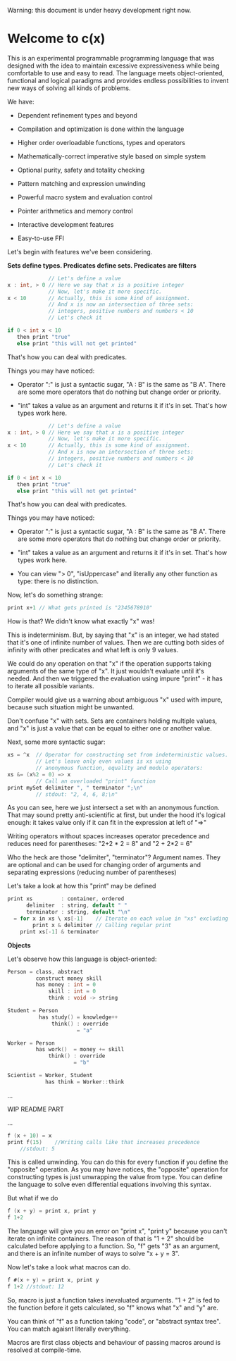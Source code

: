 Warning: this document is under heavy development right now. 

# Welcome to c(x)

This is an experimental programmable programming language that was designed with the idea to maintain excessive expressiveness while being comfortable to use and easy to read. The language meets object-oriented, functional and logical paradigms and provides endless possibilities to invent new ways of solving all kinds of problems.

We have:

+ Dependent refinement types and beyond

+ Compilation and optimization is done within the language

+ Higher order overloadable functions, types and operators

+ Mathematically-correct imperative style based on simple system

+ Optional purity, safety and totality checking

+ Pattern matching and expression unwinding

+ Powerful macro system and evaluation control

+ Pointer arithmetics and memory control

+ Interactive development features

+ Easy-to-use FFI


Let's begin with features we've been considering. 

**Sets define types. Predicates define sets. Predicates are filters**

```c
             // Let's define a value
x : int, > 0 // Here we say that x is a positive integer
             // Now, let's make it more specific.
x < 10       // Actually, this is some kind of assignment.
             // And x is now an intersection of three sets:
             // integers, positive numbers and numbers < 10
             // Let's check it

if 0 < int x < 10 
   then print "true"
   else print "this will not get printed"
```
That's how you can deal with predicates.

Things you may have noticed:

+ Operator ":" is just a syntactic sugar, "A : B" is the same as "B A". There are some more operators that do nothing but change order or priority.

+ "int" takes a value as an argument and returns it if it's in set. That's how types work here.


```c
             // Let's define a value
x : int, > 0 // Here we say that x is a positive integer
             // Now, let's make it more specific.
x < 10       // Actually, this is some kind of assignment.
             // And x is now an intersection of three sets:
             // integers, positive numbers and numbers < 10
             // Let's check it

if 0 < int x < 10 
   then print "true"
   else print "this will not get printed"
```
That's how you can deal with predicates.

Things you may have noticed:

+ Operator ":" is just a syntactic sugar, "A : B" is the same as "B A". There are some more operators that do nothing but change order or priority.

+ "int" takes a value as an argument and returns it if it's in set. That's how types work here.

+ You can view "> 0", "isUppercase" and literally any other function as type: there is no distinction.

Now, let's do something strange:

```c
print x+1 // What gets printed is "2345678910"
```
How is that? We didn't know what exactly "x" was!

This is indeterminism. But, by saying that "x" is an integer, we had stated that it's one of infinite number of values. Then we are cutting both sides of infinity with other predicates and what left is only 9 values.

We could do any operation on that "x" if the operation supports taking arguments of the same type of "x". It just wouldn't evaluate until it's needed. And then we triggered the evaluation using impure "print" - it has to iterate all possible variants.

Compiler would give us a warning about ambiguous "x" used with impure, because such situation might be unwanted. 

Don't confuse "x" with sets. Sets are containers holding multiple values, and "x" is just a value that can be equal to either one or another value.

Next, some more syntactic sugar:

```c
xs = ^x  // Operator for constructing set from indeterministic values.
         // Let's leave only even values is xs using
         // anonymous function, equality and modulo operators:
xs &= (x%2 = 0) => x
         // Call an overloaded "print" function
print mySet delimiter ", " terminator ";\n"
         // stdout: "2, 4, 6, 8;\n"
```

As you can see, here we just intersect a set with an anonymous function. That may sound pretty anti-scientific at first, but under the hood it's logical enough: it takes value only if it can fit in the expression at left of "=>"

Writing operators without spaces increases operator precedence and reduces need for parentheses: "2+2 \* 2 = 8" and "2 + 2\*2 = 6"

Who the heck are those "delimiter", "terminator"? Argument names. They are optional and can be used for changing order of arguments and separating expressions (reducing number of parentheses)

Let's take a look at how this "print" may be defined

```c
print xs         : container, ordered
      delimiter  : string, default " "
      terminator : string, default "\n"
  = for x in xs \ xs[-1]    // Iterate on each value in "xs" excluding last
        print x & delimiter // Calling regular print
    print xs[-1] & terminator   
```
**Objects**

Let's observe how this language is object-oriented:

```c
Person = class, abstract
         construct money skill
         has money : int = 0
             skill : int = 0
             think : void -> string

Student = Person
          has study() = knowledge++
              think() : override
                      = "a"

Worker = Person
         has work()  = money += skill
             think() : override
                     = "b"

Scientist = Worker, Student
            has think = Worker::think 
```


...

WIP README PART

...


```c
f (x + 10) = x
print f(15)    //Writing calls like that increases precedence
    //stdout: 5
```
This is called unwinding. You can do this for every function if you define the "opposite" operation. As you may have notices, the "opposite" operation for constructing types is just unwrapping the value from type. You can define the language to solve even differential equations involving this syntax.

But what if we do

```c
f (x + y) = print x, print y
f 1+2
```
The language will give you an error on "print x", "print y" because you can't iterate on infinite containers. The reason of that is "1 + 2" should be calculated before applying to a function. So, "f" gets "3" as an argument, and there is an infinite number of ways to solve "x + y = 3".

Now let's take a look what macros can do.
```c
f #(x + y) = print x, print y
f 1+2 //stdout: 12
```
So, macro is just a function takes inevaluated arguments. "1 + 2" is fed to the function before it gets calculated, so "f" knows what "x" and "y" are.

You can think of "f" as a function taking "code", or "abstract syntax tree". You can match agaisnt literally everything.

Macros are first class objects and behaviour of passing macros around is resolved at compile-time.
